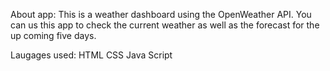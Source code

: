 About app:
This is a weather dashboard using the OpenWeather API. You can us this app to check the current weather as well as the forecast for the up coming five days. 

Laugages used:
HTML
CSS
Java Script

